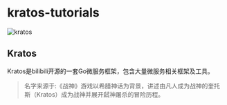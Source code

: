 # kratos-tutorials
![kratos](https://github.com/go-kratos/kratos/raw/master/docs/img/kratos3.png)

## Kratos
Kratos是bilibili开源的一套Go微服务框架，包含大量微服务相关框架及工具。

> 名字来源于:《战神》游戏以希腊神话为背景，讲述由凡人成为战神的奎托斯（Kratos）成为战神并展开弑神屠杀的冒险历程。
